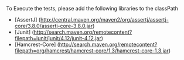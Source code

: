 To Execute the tests, please add the following libraries to the classPath

* [AssertJ] (http://central.maven.org/maven2/org/assertj/assertj-core/3.8.0/assertj-core-3.8.0.jar)
* [Junit] (http://search.maven.org/remotecontent?filepath=junit/junit/4.12/junit-4.12.jar)
* [Hamcrest-Core] (http://search.maven.org/remotecontent?filepath=org/hamcrest/hamcrest-core/1.3/hamcrest-core-1.3.jar)
